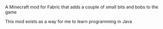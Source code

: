 A Minecraft mod for Fabric that adds a couple of small bits and bobs to the game

This mod exists as a way for me to learn programming in Java
